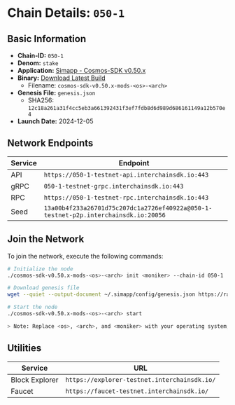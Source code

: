 # Chain Details: `050-1`

## Basic Information

- **Chain-ID:** `050-1`
- **Denom:** `stake`
- **Application:** [Simapp - Cosmos-SDK v0.50.x](https://github.com/cosmos/cosmos-sdk/tree/release/v0.50.x/simapp)
- **Binary:** [Download Latest Build](https://github.com/cosmos/nightly-stack/actions/workflows/nightlies-scheduled.yaml)
  - Filename: `cosmos-sdk-v0.50.x-mods-<os>-<arch>`
- **Genesis File:** `genesis.json`
  - SHA256: `12c18a261a31f4cc5eb3a661392431f3ef7fdb8d6d989d686161149a12b570e4`
- **Launch Date:** 2024-12-05

## Network Endpoints

| Service | Endpoint                                                                            |
| ------- | ----------------------------------------------------------------------------------- |
| API     | `https://050-1-testnet-api.interchainsdk.io:443`                                    |
| gRPC    | `050-1-testnet-grpc.interchainsdk.io:443`                                           |
| RPC     | `https://050-1-testnet-rpc.interchainsdk.io:443`                                    |
| Seed    | `13a00b4f233a26701d75c207dc1a2726ef40922a@050-1-testnet-p2p.interchainsdk.io:20056` |

## Join the Network

To join the network, execute the following commands:

```bash
# Initialize the node
./cosmos-sdk-v0.50.x-mods-<os>-<arch> init <moniker> --chain-id 050-1

# Download genesis file
wget --quiet --output-document ~/.simapp/config/genesis.json https://raw.githubusercontent.com/cosmos/nightly-stack/refs/heads/main/long-lived-testnets/050-1/genesis.json

# Start the node
./cosmos-sdk-v0.50.x-mods-<os>-<arch> start

> Note: Replace <os>, <arch>, and <moniker> with your operating system, architecture, and desired node name respectively.
```

## Utilities

| Service        | URL                                          |
| -------------- | -------------------------------------------- |
| Block Explorer | `https://explorer-testnet.interchainsdk.io/` |
| Faucet         | `https://faucet-testnet.interchainsdk.io/`   |
